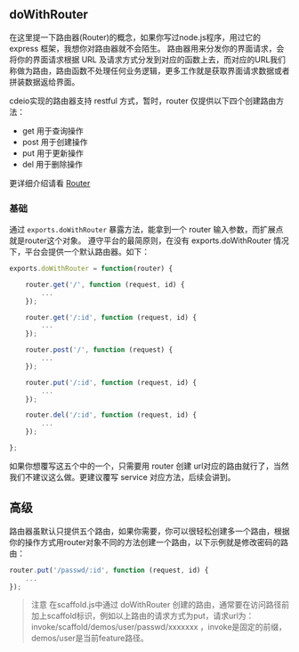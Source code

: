 ## doWithRouter
在这里提一下路由器(Router)的概念，如果你写过node.js程序，用过它的 express 框架，我想你对路由器就不会陌生。
路由器用来分发你的界面请求，会将你的界面请求根据 URL 及请求方式分发到对应的函数上去，而对应的URL我们称做为路由，路由函数不处理任何业务逻辑，更多工作就是获取界面请求数据或者拼装数据返给界面。

cdeio实现的路由器支持 restful 方式，暂时，router 仅提供以下四个创建路由方法：
- get    用于查询操作
- post   用于创建操作
- put    用于更新操作
- del    用于删除操作

更详细介绍请看 [Router](/document/extention/service/router/README.html)

### 基础
通过 `exports.doWithRouter` 暴露方法，能拿到一个 router 输入参数，而扩展点就是router这个对象。
遵守平台的最简原则，在没有 exports.doWithRouter 情况下，平台会提供一个默认路由器。如下： 

```js
exports.doWithRouter = function(router) {

    router.get('/', function (request, id) {
        ...
    });

    router.get('/:id', function (request, id) {
        ...
    });

    router.post('/', function (request) {
        ...
    });

    router.put('/:id', function (request, id) {
        ...
    });

    router.del('/:id', function (request, id) {
        ...
    });

};
```
如果你想覆写这五个中的一个，只需要用 router 创建 url对应的路由就行了，当然我们不建议这么做。更建议覆写 service 对应方法，后续会讲到。

## 高级
路由器虽默认只提供五个路由，如果你需要，你可以很轻松创建多一个路由，根据你的操作方式用router对象不同的方法创建一个路由，以下示例就是修改密码的路由：
```js
router.put('/passwd/:id', function (request, id) {
    ...
});
```

>注意
在scaffold.js中通过 doWithRouter 创建的路由，通常要在访问路径前加上scaffold标识，例如以上路由的请求方式为put，请求url为：invoke/scaffold/demos/user/passwd/xxxxxxx ，invoke是固定的前缀，demos/user是当前feature路径。